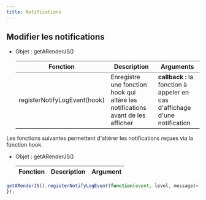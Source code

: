 ```yaml
---
title: Notifications
---
```


## Modifier les notifications

- Objet : getARenderJS()

    | Fonction                     | Description                                                                     | Arguments                                                                   |
    | ---------------------------- | ------------------------------------------------------------------------------- | --------------------------------------------------------------------------- |
    | registerNotifyLogEvent(hook) | Enregistre une fonction hook qui altère les notifications avant de les afficher | **callback :** la fonction à appeler en cas d'affichage d'une notification  |

Les fonctions suivantes permettent d'altérer les notifications reçues
via la fonction hook.

- Objet : getARenderJS()

    | Fonction                               | Description                             | Argument                                                                                                                                                                                           |
    | -------------------------------------- | --------------------------------------- | -------------------------------------------------------------------------------------------------------------------------------------------------------------------------------------------------- |


```js
getARenderJS().registerNotifyLogEvent(function(event, level, message)<!-- Expression supprimée -->;
});
```

